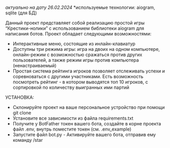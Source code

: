 *актуально на дату 26.02.2024*
*используемые технологии: aiogram, sqlite (для БД)

Данный проект представляет собой реализацию простой игры “Крестики-нолики” с использованием библиотеки aiogram для написания
ботов. Проект обладает следующими возможностями: 
- Интерактивные меню, состоящие из инлайн-клавиатур
- Доступны три режима игры: игра на двоих на одном компьютере, онлайн-режим с возможностью сражаться против других
пользователей, а также режим игры против компьютера (ненастраиваемый)
- Простая система рейтинга игроков позволяет отслеживать успехи и соревноваться с другими участниками. Есть возможность
посмотреть рейтинг - в котором выводятся топ 10 игроков, с сортировкой по количеству выигранных ими партий

УСТАНОВКА:
- Склонируйте проект на ваше персональное устройство при помощи git clone
-  Установите все зависимости из файла requirements.txt
-  Получите у BotFather токен вашего бота, создайте в корне проекта файл .env, внутрь
поместите токен (см. .env_example)
- Запустите файл bot.py - Активируйте вашего бота, отправив ему команду /star
